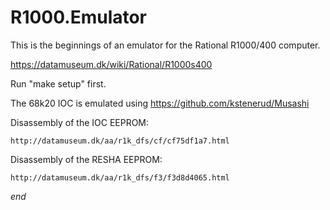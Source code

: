 # R1000.Emulator

This is the beginnings of an emulator for the Rational R1000/400 computer.

https://datamuseum.dk/wiki/Rational/R1000s400

Run "make setup" first.

The 68k20 IOC is emulated using https://github.com/kstenerud/Musashi

Disassembly of the IOC EEPROM:

	http://datamuseum.dk/aa/r1k_dfs/cf/cf75df1a7.html

Disassembly of the RESHA EEPROM:

	http://datamuseum.dk/aa/r1k_dfs/f3/f3d8d4065.html

*end*
